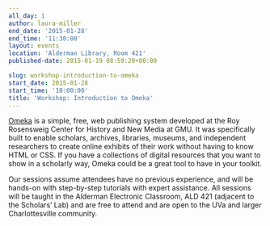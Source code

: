```yaml
---
all_day: 1
author: laura-miller
end_date: '2015-01-28'
end_time: '11:30:00'
layout: events
location: 'Alderman Library, Room 421'
published-date: 2015-01-19 08:59:20+00:00

slug: workshop-introduction-to-omeka
start_date: 2015-01-28
start_time: '10:00:00'
title: 'Workshop: Introduction to Omeka'
---
```


[Omeka](http://omeka.org/) is a simple, free, web publishing system developed at the Roy Rosensweig Center for History and New Media at GMU. It was specifically built to enable scholars, archives, libraries, museums, and independent researchers to create online exhibits of their work without having to know HTML or CSS. If you have a collections of digital resources that you want to show in a scholarly way, Omeka could be a great tool to have in your toolkit.

Our sessions assume attendees have no previous experience, and will be hands-on with step-by-step tutorials with expert assistance. All sessions will be taught in the Alderman Electronic Classroom, ALD 421 (adjacent to the Scholars’ Lab) and are free to attend and are open to the UVa and larger Charlottesville community.
